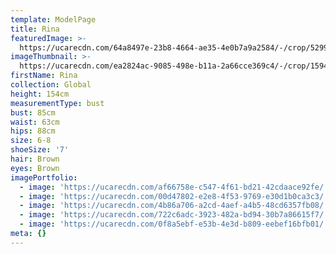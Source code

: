 ```yaml
---
template: ModelPage
title: Rina
featuredImage: >-
  https://ucarecdn.com/64a8497e-23b8-4664-ae35-4e0b7a9a2584/-/crop/5299x3035/0,0/-/preview/
imageThumbnail: >-
  https://ucarecdn.com/ea2824ac-9085-498e-b11a-2a66cce369c4/-/crop/1594x2068/0,0/-/preview/
firstName: Rina
collection: Global
height: 154cm
measurementType: bust
bust: 85cm
waist: 63cm
hips: 88cm
size: 6-8
shoeSize: '7'
hair: Brown
eyes: Brown
imagePortfolio:
  - image: 'https://ucarecdn.com/af66758e-c547-4f61-bd21-42cdaace92fe/'
  - image: 'https://ucarecdn.com/00d47802-e2e8-4f53-9769-e30d1b0ca3c3/'
  - image: 'https://ucarecdn.com/4b86a706-a2cd-4aef-a4b5-48cd6357fb08/'
  - image: 'https://ucarecdn.com/722c6adc-3923-482a-bd94-30b7a86615f7/'
  - image: 'https://ucarecdn.com/0f8a5ebf-e53b-4e3d-b809-eebef16bfb01/'
meta: {}
---
```


